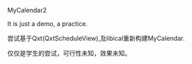 
MyCalendar2 

It is just a demo, a practice.

尝试基于Qxt(QxtScheduleView),及libical重新构建MyCalendar.

仅仅是学生的尝试，可行性未知，效果未知。
